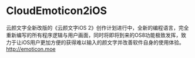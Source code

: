 CloudEmoticon2iOS
=================

云颜文字全新改版的《云颜文字iOS 2》创作计划进行中，全新的编程语言，完全重新编写的所有程序逻辑与用户画面，同时将即将到来的OS8功能极致发挥，致力于让iOS用户更加方便的获得难以输入的颜文字并改善软件自身的使用体验。 
http://emoticon.moe
